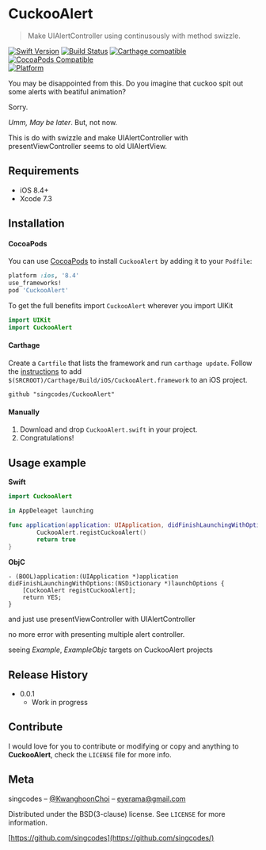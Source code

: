 
# CuckooAlert
> Make UIAlertController using continusously with method swizzle.

[![Swift Version][swift-image]][swift-url]
[![Build Status][travis-image]][travis-url]
[![Carthage compatible](https://img.shields.io/badge/Carthage-compatible-4BC51D.svg?style=flat)](https://github.com/Carthage/Carthage)
[![CocoaPods Compatible](https://img.shields.io/cocoapods/v/EZSwiftExtensions.svg)](https://img.shields.io/cocoapods/v/LFAlertController.svg)  
[![Platform](https://img.shields.io/cocoapods/p/LFAlertController.svg?style=flat)](http://cocoapods.org/pods/LFAlertController)

You may be disappointed from this. Do you imagine that cuckoo spit out some alerts with beatiful animation?

Sorry.

*Umm, May be later*. But, not now.

This is do with swizzle and make UIAlertController with presentViewController seems to old UIAlertView.


## Requirements

- iOS 8.4+
- Xcode 7.3

## Installation

#### CocoaPods
You can use [CocoaPods](http://cocoapods.org/) to install `CuckooAlert` by adding it to your `Podfile`:

```ruby
platform :ios, '8.4'
use_frameworks!
pod 'CuckooAlert'
```

To get the full benefits import `CuckooAlert` wherever you import UIKit

``` swift
import UIKit
import CuckooAlert
```
#### Carthage
Create a `Cartfile` that lists the framework and run `carthage update`. Follow the [instructions](https://github.com/Carthage/Carthage#if-youre-building-for-ios) to add `$(SRCROOT)/Carthage/Build/iOS/CuckooAlert.framework` to an iOS project.

```
github "singcodes/CuckooAlert"
```
#### Manually
1. Download and drop ```CuckooAlert.swift``` in your project.  
2. Congratulations!  

## Usage example

**Swift**

```swift
import CuckooAlert

in AppDeleaget launching

func application(application: UIApplication, didFinishLaunchingWithOptions launchOptions: [NSObject: AnyObject]?) -> Bool {
        CuckooAlert.registCuckooAlert()
        return true
}

```

**ObjC**

```objc
- (BOOL)application:(UIApplication *)application didFinishLaunchingWithOptions:(NSDictionary *)launchOptions {
    [CuckooAlert registCuckooAlert];
    return YES;
}
```

and just use presentViewController with UIAlertController

no more error with presenting multiple alert controller.

seeing *Example*, *ExampleObjc* targets on CuckooAlert projects

## Release History
* 0.0.1
    * Work in progress

## Contribute

I would love for you to contribute or modifying or copy and anything to **CuckooAlert**, check the ``LICENSE`` file for more info.

## Meta

singcodes – [@KwanghoonChoi](https://twitter.com/KwanghoonChoi) – eyerama@gmail.com

Distributed under the BSD(3-clause) license. See ``LICENSE`` for more information.

[https://github.com/singcodes](https://github.com/singcodes/)

[swift-image]:https://img.shields.io/badge/swift-2.2-orange.svg
[swift-url]: https://swift.org/
[travis-image]: https://img.shields.io/travis/dbader/node-datadog-metrics/master.svg?style=flat-square
[travis-url]: https://travis-ci.org/dbader/node-datadog-metrics
[codebeat-image]: https://codebeat.co/badges/c19b47ea-2f9d-45df-8458-b2d952fe9dad
[codebeat-url]: https://codebeat.co/projects/github-com-vsouza-awesomeios-com